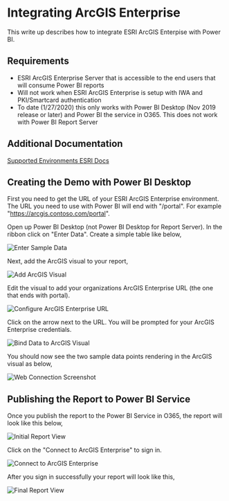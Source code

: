 # Integrating ArcGIS Enterprise
This write up describes how to integrate ESRI ArcGIS Enterpise with Power BI.

## Requirements
* ESRI ArcGIS Enterprise Server that is accessible to the end users that will consume Power BI reports
* Will not work when ESRI ArcGIS Enterprise is setup with IWA and PKI/Smartcard authentication
* To date (1/27/2020) this only works with Power BI Desktop (Nov 2019 release or later) and Power BI the service in O365.  This does not work with Power BI Report Server

## Additional Documentation
[Supported Environments ESRI Docs](https://doc.arcgis.com/en/maps-for-powerbi/get-started/supported-env.htm)

## Creating the Demo with Power BI Desktop
First you need to get the URL of your ESRI ArcGIS Enterprise environment.  The URL you need to use with Power BI will end with "/portal".  For example "https://arcgis.contoso.com/portal".

Open up Power BI Desktop (not Power BI Desktop for Report Server).  In the ribbon click on "Enter Data". Create a simple table like below,

![Enter Sample Data](Images/arc-gis-enter-data.jpg)

Next, add the ArcGIS visual to your report,

![Add ArcGIS Visual](Images/arc-gis-add-visual.jpg)

Edit the visual to add your organizations ArcGIS Enterprise URL (the one that ends with portal).

![Configure ArcGIS Enterprise URL](Images/arc-gis-set-url.jpg)

Click on the arrow next to the URL.  You will be prompted for your ArcGIS Enterprise credentials.

![Bind Data to ArcGIS Visual](Images/arc-gis-set-data.jpg)

You should now see the two sample data points rendering in the ArcGIS visual as below,

![Web Connection Screenshot](Images/arc-gis-final-visual.jpg)

## Publishing the Report to Power BI Service
Once you publish the report to the Power BI Service in O365, the report will look like this below,

![Initial Report View](Images/arc-gis-power-bi-service.jpg)

Click on the "Connect to ArcGIS Enterprise" to sign in.

![Connect to ArcGIS Enterprise](Images/arc-gis-login.jpg)

After you sign in successfully your report will look like this,

![Final Report View](Images/arc-gis-final-report.jpg)